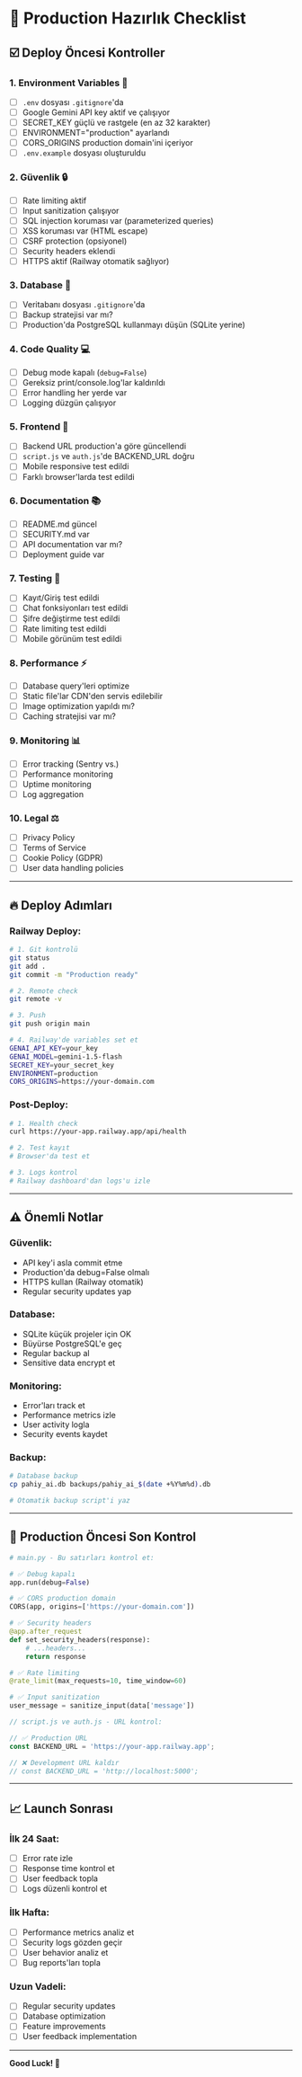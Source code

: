 # 🚀 Production Hazırlık Checklist

## ☑️ Deploy Öncesi Kontroller

### 1. **Environment Variables** 🔑
- [ ] `.env` dosyası `.gitignore`'da
- [ ] Google Gemini API key aktif ve çalışıyor
- [ ] SECRET_KEY güçlü ve rastgele (en az 32 karakter)
- [ ] ENVIRONMENT="production" ayarlandı
- [ ] CORS_ORIGINS production domain'ini içeriyor
- [ ] `.env.example` dosyası oluşturuldu

### 2. **Güvenlik** 🔒
- [ ] Rate limiting aktif
- [ ] Input sanitization çalışıyor
- [ ] SQL injection koruması var (parameterized queries)
- [ ] XSS koruması var (HTML escape)
- [ ] CSRF protection (opsiyonel)
- [ ] Security headers eklendi
- [ ] HTTPS aktif (Railway otomatik sağlıyor)

### 3. **Database** 💾
- [ ] Veritabanı dosyası `.gitignore`'da
- [ ] Backup stratejisi var mı?
- [ ] Production'da PostgreSQL kullanmayı düşün (SQLite yerine)

### 4. **Code Quality** 💻
- [ ] Debug mode kapalı (`debug=False`)
- [ ] Gereksiz print/console.log'lar kaldırıldı
- [ ] Error handling her yerde var
- [ ] Logging düzgün çalışıyor

### 5. **Frontend** 🎨
- [ ] Backend URL production'a göre güncellendi
- [ ] `script.js` ve `auth.js`'de BACKEND_URL doğru
- [ ] Mobile responsive test edildi
- [ ] Farklı browser'larda test edildi

### 6. **Documentation** 📚
- [ ] README.md güncel
- [ ] SECURITY.md var
- [ ] API documentation var mı?
- [ ] Deployment guide var

### 7. **Testing** 🧪
- [ ] Kayıt/Giriş test edildi
- [ ] Chat fonksiyonları test edildi
- [ ] Şifre değiştirme test edildi
- [ ] Rate limiting test edildi
- [ ] Mobile görünüm test edildi

### 8. **Performance** ⚡
- [ ] Database query'leri optimize
- [ ] Static file'lar CDN'den servis edilebilir
- [ ] Image optimization yapıldı mı?
- [ ] Caching stratejisi var mı?

### 9. **Monitoring** 📊
- [ ] Error tracking (Sentry vs.)
- [ ] Performance monitoring
- [ ] Uptime monitoring
- [ ] Log aggregation

### 10. **Legal** ⚖️
- [ ] Privacy Policy
- [ ] Terms of Service
- [ ] Cookie Policy (GDPR)
- [ ] User data handling policies

---

## 🔥 Deploy Adımları

### Railway Deploy:

```bash
# 1. Git kontrolü
git status
git add .
git commit -m "Production ready"

# 2. Remote check
git remote -v

# 3. Push
git push origin main

# 4. Railway'de variables set et
GENAI_API_KEY=your_key
GENAI_MODEL=gemini-1.5-flash
SECRET_KEY=your_secret_key
ENVIRONMENT=production
CORS_ORIGINS=https://your-domain.com
```

### Post-Deploy:

```bash
# 1. Health check
curl https://your-app.railway.app/api/health

# 2. Test kayıt
# Browser'da test et

# 3. Logs kontrol
# Railway dashboard'dan logs'u izle
```

---

## ⚠️ Önemli Notlar

### Güvenlik:
- API key'i asla commit etme
- Production'da debug=False olmalı
- HTTPS kullan (Railway otomatik)
- Regular security updates yap

### Database:
- SQLite küçük projeler için OK
- Büyürse PostgreSQL'e geç
- Regular backup al
- Sensitive data encrypt et

### Monitoring:
- Error'ları track et
- Performance metrics izle
- User activity logla
- Security events kaydet

### Backup:
```bash
# Database backup
cp pahiy_ai.db backups/pahiy_ai_$(date +%Y%m%d).db

# Otomatik backup script'i yaz
```

---

## 🎯 Production Öncesi Son Kontrol

```python
# main.py - Bu satırları kontrol et:

# ✅ Debug kapalı
app.run(debug=False)

# ✅ CORS production domain
CORS(app, origins=['https://your-domain.com'])

# ✅ Security headers
@app.after_request
def set_security_headers(response):
    # ...headers...
    return response

# ✅ Rate limiting
@rate_limit(max_requests=10, time_window=60)

# ✅ Input sanitization
user_message = sanitize_input(data['message'])
```

```javascript
// script.js ve auth.js - URL kontrol:

// ✅ Production URL
const BACKEND_URL = 'https://your-app.railway.app';

// ❌ Development URL kaldır
// const BACKEND_URL = 'http://localhost:5000';
```

---

## 📈 Launch Sonrası

### İlk 24 Saat:
- [ ] Error rate izle
- [ ] Response time kontrol et
- [ ] User feedback topla
- [ ] Logs düzenli kontrol et

### İlk Hafta:
- [ ] Performance metrics analiz et
- [ ] Security logs gözden geçir
- [ ] User behavior analiz et
- [ ] Bug reports'ları topla

### Uzun Vadeli:
- [ ] Regular security updates
- [ ] Database optimization
- [ ] Feature improvements
- [ ] User feedback implementation

---

**Good Luck! 🚀**

